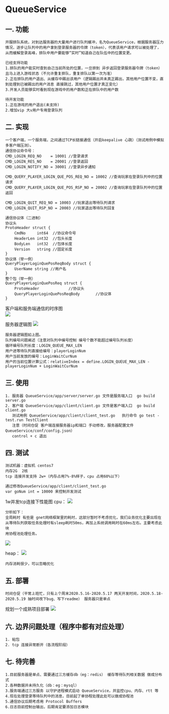 # QueueService

## 一. 功能
	开服排队系统，对到达服务器的大量用户进行队列缓冲，名为QueueService，根据服务器压力情况，逐步让队列中的用户拿到登录服务器的令牌（token），代表该用户请求可以被处理了，从而缓解登录高峰，排队中用户要能够“实时”知道自己在队伍中的位置变更。
	
	已经支持功能
	1.排队的用户能实时查到自己当前所处的位置，一旦排到 异步返回登录服务器令牌（token）且马上进入游戏状态（不允许重复排队，重复排队以第一次为准）
	2.正在排队的用户退出、从缓存中踢出该用户（逻辑踢出并未真正踢出，其他用户位置不变，直到处理到已被踢出的用户消息 直接跳过，其他用户位置才真正变化）
	3.开发人员能够实时看到现在游戏中的用户数和正在排队中的用户数
	
	待开发功能
	1.正在游戏的用户退出(未支持)
	2.增加vip 大v用户专用登录队列

## 二. 实现
	一个客户端，一个服务端，之间通过TCP长链接通信（开启keepalive 心跳）（测试用例中模拟多客户端压测）。
	通信协议命令号：
	CMD_LOGIN_REQ_NO    = 10001 //登录请求
	CMD_LOGIN_RES_NO    = 20001 //登录返回
	CMD_LOGIN_NOTIFY_NO = 30001 //登录异步通知

	CMD_QUERY_PLAYER_LOGIN_QUE_POS_REQ_NO = 10002 //查询玩家在登录队列中的位置 请求
	CMD_QUERY_PLAYER_LOGIN_QUE_POS_RSP_NO = 20002 //查询玩家在登录队列中的位置 返回

	CMD_LOGIN_QUIT_REQ_NO = 10003 //玩家退出等待队列请求
	CMD_LOGIN_QUIT_RSP_NO = 20003 //玩家退出等待队列回复

	通信协议体（二进制）
	协议头
	ProtoHeader struct {
		CmdNo     int64	 //协议命令号
		HeaderLen int32	 //包头长度
		BodyLen   int32  //包体长度
		Version   string //固定长度
	}
	协议体（举一例）
	QueryPlayerLoginQuePosReqBody struct {
		UserName string	//用户名
	}
	整个包（举一例）
	QueryPlayerLoginQuePosReq struct {
		ProtoHeader				//协议头
		QueryPlayerLoginQuePosReqBody		//协议体
	}
	
客户端和服务端通信的时序图	
![](doc/login.png)

服务器逻辑图
![](doc/server.png)

    服务器逻辑图如上图。
    队列编号问题阐述（注意对队列中编号控制 编号个数不能超过编号队列长度）
    循环编号队列长度：LOGIN_QUEUE_MAX_LEN 
    用户进等待队列直接给编号：playerLoginNum 
    用户当前发放的编号：LoginWaitCurNum
    用户的当前位置计算公式：relativeIndex = define.LOGIN_QUEUE_MAX_LEN - playerLoginNum + LoginWaitCurNum
	

## 三. 使用
	1. 服务器 QueueService/app/server/server.go 文件是服务端入口  go build server.go
	2. 客户端 QueueService/app/client/client.go 文件是客户端入口  go build client.go
	   测试用例 QueueService/app/client/client_test.go   执行命令 go test -test.run TestClient
	   注意（时间仓促 客户端连接服务器ip和端口 手动修改，服务器配置文件QueueService/conf/config.json）
	   control + c 退出

## 四. 测试
    测试机器：虚拟机 centos7
    内存2G  2核
    tcp 连接并发支持 2w+（内存占用7%-8%样子，cpu 占用60%以下）
	
	通过修改QueueService/app/client/client_test.go 
	var goNum int = 10000 来控制并发测试
	
1w并发tcp连接下性能图
cpu：
![](doc/cpu.gif)
 
    分析如下：
    全局耗时 有些是 gnet网络框架里的耗时，这部分暂时不考虑优化，我们业务优化主要出现在
    从等待队列获取任务处理时有sleep耗时50ms，再加上系统调用耗时在60ms左右。主要考虑此块
    用协程池处理任务。
    
![](doc/cpu_max.png)

   
heap：
![](doc/heap.gif)

    内存消耗很少，可以忽略优化
## 五. 部署
	时间仓促（平常上班忙，只有上个周末2020.5.16-2020.5.17 两天开发时间，2020.5.18-2020.5.19 抽时间改下bug、写下readme） 服务器只是单点 
	
规划一个成熟项目部署
![](doc/online.png)

## 六. 边界问题处理（程序中都有对应处理）
	1. 粘包
	2. tcp 连接异常断开（各流程阶段）

## 七. 待完善
	1.目前服务器是单点、需要通过三方缓存db（eg：redis） 缓存等待队列相关数据 做成分布式
	2.各种数据并未持久化（db：eg：mysql）
	3.服务端通过三方服务 以守护进程模式启动 QueueService，并监控cpu、内存、rtt 等
	4.现在处理登录等待队列中的消息，目前起了单协程处理此处可以做成协程池
	5.通信协议后期考虑用 Protocol Buffers
	6.日志目前控制台输出，后期肯定要添加日志模块
	
